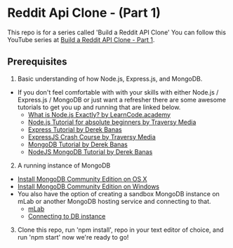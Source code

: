 # Reddit Api Clone - (Part 1)

This repo is for a series called 'Build a Reddit API Clone' You can follow this YouTube series at [Build a Reddit API Clone - Part 1](https://youtu.be/L5Nle1VXYnw).

## Prerequisites 

1. Basic understanding of how Node.js, Express.js, and MongoDB.
  * If you don't feel comfortable with with your skills with either Node.js / Express.js / MongoDB or just want a refresher there are some awesome tutorials to get you up and running that are linked below.
    * <a href="https://youtu.be/pU9Q6oiQNd0" target="_blank">What is Node.js Exactly? by LearnCode.academy</a>
    * <a href="https://youtu.be/U8XF6AFGqlc" target="_blank">Node.js Tutorial for absolute beginners by Traversy Media</a>
    * <a href="https://youtu.be/xDCKcNBFsuI" target="_blank">Express Tutorial by Derek Banas</a>
    * <a href="https://youtu.be/gnsO8-xJ8rs" target="_blank">ExpressJS Crash Course by Traversy Media</a>
    * <a href="https://youtu.be/-0X8mr6Q8Ew" target="_blank">MongoDB Tutorial by Derek Banas</a>
    * <a href="https://youtu.be/Do_Hsb_Hs3c" target="_blank">NodeJS MongoDB Tutorial by Derek Banas</a>
    
2. A running instance of MongoDB
  * <a href="https://docs.mongodb.com/manual/tutorial/install-mongodb-on-os-x/" target="_blank">Install MongoDB Community Edition on OS X</a>
  * <a href="https://docs.mongodb.com/manual/tutorial/install-mongodb-on-windows/" target="_blank">Install MongoDB Community Edition on Windows</a>
  * You also have the option of creating a sandbox MongoDB instance on mLab or another MongoDB hosting service and connecting to that.
    * <a href="https://mlab.com/" target="_blank">mLab</a>
    * <a href="http://docs.mlab.com/connecting/" target="_blank">Connecting to DB instance</a>

3. Clone this repo, run 'npm install', repo in your text editor of choice, and run 'npm start' now we're ready to go!
